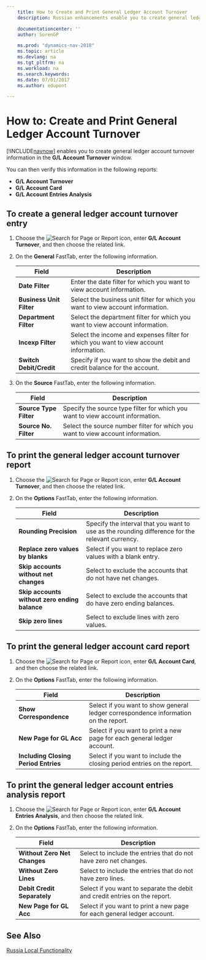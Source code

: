 ```yaml
---
    title: How to Create and Print General Ledger Account Turnover
    description: Russian enhancements enable you to create general ledger account turnover information in the **G/L Account Turnover** window.

    documentationcenter: ''
    author: SorenGP

    ms.prod: "dynamics-nav-2018"
    ms.topic: article
    ms.devlang: na
    ms.tgt_pltfrm: na
    ms.workload: na
    ms.search.keywords:
    ms.date: 07/01/2017
    ms.author: edupont

---
```

# How to: Create and Print General Ledger Account Turnover
[!INCLUDE[navnow](../../includes/navnow_md.md)] enables you to create general ledger account turnover information in the **G/L Account Turnover** window.  

 You can then verify this information in the following reports:  

- **G/L Account Turnover**  
- **G/L Account Card**  
- **G/L Account Entries Analysis**  

## To create a general ledger account turnover entry  

1.  Choose the ![Search for Page or Report](../../media/ui-search/search_small.png "Search for Page or Report icon") icon, enter **G/L Account Turnover**, and then choose the related link.  
2.  On the **General** FastTab, enter the following information.  

    |Field|Description|  
    |---------------------------------|---------------------------------------|  
    |**Date Filter**|Enter the date filter for which you want to view account information.|  
    |**Business Unit Filter**|Select the business unit filter for which you want to view account information.|  
    |**Department Filter**|Select the department filter for which you want to view account information.|  
    |**Incexp Filter**|Select the income and expenses filter for which you want to view account information.|  
    |**Switch Debit/Credit**|Specify if you want to show the debit and credit balance for the account.|  

3. On the **Source** FastTab, enter the following information.  

    |Field|Description|  
    |---------------------------------|---------------------------------------|  
    |**Source Type Filter**|Specify the source type filter for which you want to view account information.|  
    |**Source No. Filter**|Select the source number filter for which you want to view account information.|  

## To print the general ledger account turnover report  

1.  Choose the ![Search for Page or Report](../../media/ui-search/search_small.png "Search for Page or Report icon") icon, enter **G/L Account Turnover**, and then choose the related link.  
2.  On the **Options** FastTab, enter the following information.  

    |Field|Description|  
    |---------------------------------|---------------------------------------|  
    |**Rounding Precision**|Specify the interval that you want to use as the rounding difference for the relevant currency.|  
    |**Replace zero values by blanks**|Select if you want to replace zero values with a blank entry.|  
    |**Skip accounts without net changes**|Select to exclude the accounts that do not have net changes.|  
    |**Skip accounts without zero ending balance**|Select to exclude the accounts that do have zero ending balances.|  
    |**Skip zero lines**|Select to exclude lines with zero values.|  

## To print the general ledger account card report  

1.  Choose the ![Search for Page or Report](../../media/ui-search/search_small.png "Search for Page or Report icon") icon, enter **G/L Account Card**, and then choose the related link.  
2.  On the **Options** FastTab, enter the following information.  

    |Field|Description|  
    |---------------------------------|---------------------------------------|  
    |**Show Correspondence**|Select if you want to show general ledger correspondence information on the report.|  
    |**New Page for GL Acc**|Select if you want to print a new page for each general ledger account.|  
    |**Including Closing Period Entries**|Select if you want to include the closing period entries on the report.|  

## To print the general ledger account entries analysis report  

1.  Choose the ![Search for Page or Report](../../media/ui-search/search_small.png "Search for Page or Report icon") icon, enter **G/L Account Entries Analysis**, and then choose the related link.  
2.  On the **Options** FastTab, enter the following information.  

    |Field|Description|  
    |---------------------------------|---------------------------------------|  
    |**Without Zero Net Changes**|Select to include the entries that do not have zero net changes.|  
    |**Without Zero Lines**|Select to include the entries that do not have zero lines.|  
    |**Debit Credit Separately**|Select if you want to separate the debit and credit entries on the report.|  
    |**New Page for GL Acc**|Select if you want to print a new page for each general ledger account.|  

## See Also  
[Russia Local Functionality](russia-local-functionality.md)
